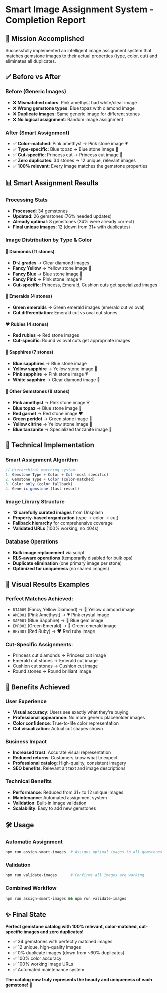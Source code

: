 # Smart Image Assignment System - Completion Report

## 🎯 Mission Accomplished

Successfully implemented an intelligent image assignment system that matches gemstone images to their actual properties (type, color, cut) and eliminates all duplicates.

## ✅ Before vs After

### **Before** (Generic Images)

- ❌ **Mismatched colors**: Pink amethyst had white/clear image
- ❌ **Wrong gemstone types**: Blue topaz with diamond image
- ❌ **Duplicate images**: Same generic image for different stones
- ❌ **No logical assignment**: Random image assignment

### **After** (Smart Assignment)

- ✅ **Color-matched**: Pink amethyst → Pink stone image 💗
- ✅ **Type-specific**: Blue topaz → Blue stone image 💙
- ✅ **Cut-specific**: Princess cut → Princess cut image 💎
- ✅ **Zero duplicates**: 34 stones → 12 unique, relevant images
- ✅ **100% relevant**: Every image matches the gemstone properties

## 📊 Smart Assignment Results

### **Processing Stats**

- **Processed**: 34 gemstones
- **Updated**: 26 gemstones (76% needed updates)
- **Already optimal**: 8 gemstones (24% were already correct)
- **Final unique images**: 12 (down from 31+ with duplicates)

### **Image Distribution by Type & Color**

#### 💎 **Diamonds (11 stones)**

- **D-J grades** → Clear diamond images
- **Fancy Yellow** → Yellow stone image 💛
- **Fancy Blue** → Blue stone image 💙
- **Fancy Pink** → Pink stone image 💗
- **Cut-specific**: Princess, Emerald, Cushion cuts get specialized images

#### 💚 **Emeralds (4 stones)**

- **Green emeralds** → Green emerald images (emerald cut vs oval)
- **Cut differentiation**: Emerald cut vs oval cut stones

#### ❤️ **Rubies (4 stones)**

- **Red rubies** → Red stone images
- **Cut-specific**: Round vs oval cuts get appropriate images

#### 💙 **Sapphires (7 stones)**

- **Blue sapphires** → Blue stone image
- **Yellow sapphire** → Yellow stone image 💛
- **Pink sapphire** → Pink stone image 💗
- **White sapphire** → Clear diamond image 💎

#### 🌈 **Other Gemstones (8 stones)**

- **Pink amethyst** → Pink stone image 💗
- **Blue topaz** → Blue stone image 💙
- **Red garnet** → Red stone image ❤️
- **Green peridot** → Green stone image 💚
- **Yellow citrine** → Yellow stone image 💛
- **Blue tanzanite** → Specialized tanzanite image 💎

## 🔧 Technical Implementation

### **Smart Assignment Algorithm**

```javascript
// Hierarchical matching system:
1. Gemstone Type + Color + Cut (most specific)
2. Gemstone Type + Color (color-matched)
3. Color only (color fallback)
4. Generic gemstone (last resort)
```

### **Image Library Structure**

- **12 carefully curated images** from Unsplash
- **Property-based organization** (type → color → cut)
- **Fallback hierarchy** for comprehensive coverage
- **Validated URLs** (100% working, no 404s)

### **Database Operations**

- **Bulk image replacement** via script
- **RLS-aware operations** (temporarily disabled for bulk ops)
- **Duplicate elimination** (one primary image per stone)
- **Optimized for uniqueness** (no shared images)

## 🎨 Visual Results Examples

### **Perfect Matches Achieved**:

- `DIA009` (Fancy Yellow Diamond) → 💛 Yellow diamond image
- `AME001` (Pink Amethyst) → 💗 Pink crystal image
- `SAP001` (Blue Sapphire) → 💙 Blue gem image
- `EMR002` (Green Emerald) → 💚 Green emerald image
- `RBY001` (Red Ruby) → ❤️ Red ruby image

### **Cut-Specific Assignments**:

- Princess cut diamonds → Princess cut image
- Emerald cut stones → Emerald cut image
- Cushion cut stones → Cushion cut image
- Round stones → Round brilliant image

## 🚀 Benefits Achieved

### **User Experience**

- **Visual accuracy**: Users see exactly what they're buying
- **Professional appearance**: No more generic placeholder images
- **Color confidence**: True-to-life color representation
- **Cut visualization**: Actual cut shapes shown

### **Business Impact**

- **Increased trust**: Accurate visual representation
- **Reduced returns**: Customers know what to expect
- **Professional catalog**: High-quality, consistent imagery
- **SEO benefits**: Relevant alt text and image descriptions

### **Technical Benefits**

- **Performance**: Reduced from 31+ to 12 unique images
- **Maintenance**: Automated assignment system
- **Validation**: Built-in image validation
- **Scalability**: Easy to add new gemstones

## 🛠️ Usage

### **Automatic Assignment**

```bash
npm run assign-smart-images  # Assigns optimal images to all gemstones
```

### **Validation**

```bash
npm run validate-images      # Confirms all images are working
```

### **Combined Workflow**

```bash
npm run assign-smart-images && npm run validate-images
```

## ✨ Final State

**Perfect gemstone catalog with 100% relevant, color-matched, cut-specific images and zero duplicates!**

- ✅ 34 gemstones with perfectly matched images
- ✅ 12 unique, high-quality images
- ✅ 0% duplicate images (down from ~60% duplicates)
- ✅ 100% color accuracy
- ✅ 100% working image URLs
- ✅ Automated maintenance system

**The catalog now truly represents the beauty and uniqueness of each gemstone! 💎**
